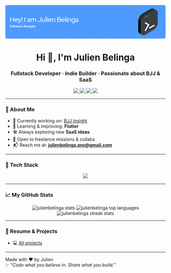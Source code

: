 ![Header](./github-header-image.png)

<h1 align="center">Hi 👋, I'm Julien Belinga</h1>
<h3 align="center">Fullstack Developer · Indie Builder · Passionate about BJJ & SaaS</h3>

<p align="center">
  <a href="https://julien-belinga.fr" target="_blank">
    <img src="https://img.shields.io/badge/Portfolio-Online-blue?style=flat-square&logo=google-chrome" />
  </a>
  <a href="mailto:julienbelinga.pro@gmail.com">
    <img src="https://img.shields.io/badge/Email-Contact-success?style=flat-square&logo=gmail" />
  </a>
  <a href="https://linkedin.com/in/julien-belinga" target="_blank">
    <img src="https://img.shields.io/badge/LinkedIn-Julien%20Belinga-blue?style=flat-square&logo=linkedin" />
  </a>
  <a href="https://instagram.com/julienbelinga.dev" target="_blank">
    <img src="https://img.shields.io/badge/Instagram-@julienbelinga.dev-E4405F?style=flat-square&logo=instagram&logoColor=white" />
  </a>
</p>

---

### 💼 About Me

- 🔭 Currently working on: [BJJ Insight](https://github.com/BJJ-Insight)
- 🧠 Learning & improving: **Flutter**
- 🛠️ Always exploring new **SaaS ideas**
- 🤝 Open to freelance missions & collabs
- 📬 Reach me at: **julienbelinga.pro@gmail.com**

---

### 🧰 Tech Stack

<p align="center">
  <img src="https://skillicons.dev/icons?i=react,nextjs,typescript,javascript,html,css,sass,flutter,dart,androidstudio,nodejs,firebase,java,mysql,github,git,figma,vscode,vercel" />
</p>

---

### 📈 My GitHub Stats

<p align="center">
  <img src="https://github-readme-stats.vercel.app/api?username=julienbelinga&show_icons=true&theme=tokyonight&locale=en" alt="julienbelinga stats" />
  <img src="https://github-readme-stats.vercel.app/api/top-langs/?username=julienbelinga&layout=compact&theme=tokyonight" alt="julienbelinga top languages" />
  <img src="https://github-readme-streak-stats.herokuapp.com/?user=julienbelinga&theme=tokyonight" alt="julienbelinga streak stats" />
</p>

---

### 📄 Resume & Projects

- 💻 [All projects](https://julien-belinga.fr/fr#projects)

---

Made with ❤️ by Julien  
✨ _“Code what you believe in. Share what you build.”_
